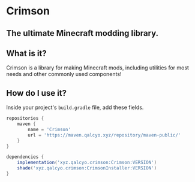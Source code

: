 # Crimson
## The ultimate Minecraft modding library.

## What is it?
Crimson is a library for making Minecraft mods, including utilities for most needs and other commonly used components!

## How do I use it?
Inside your project's `build.gradle` file, add these fields.
```gradle
repositories {
    maven {
        name = 'Crimson'
        url = 'https://maven.qalcyo.xyz/repository/maven-public/'
    }
}

dependencies {
    implementation('xyz.qalcyo.crimson:Crimson:VERSION')
    shade('xyz.qalcyo.crimson:CrimsonInstaller:VERSION')
}
```